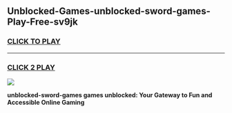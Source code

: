 
## Unblocked-Games-unblocked-sword-games-Play-Free-sv9jk
<h3>
<a href="https://premium76.site?title=unblocked-sword-games&ref=09A">CLICK TO PLAY</a></h3>
<hr>

<h3>
<a href="https://premium76.site?title=unblocked-sword-games&ref=09A">CLICK 2 PLAY</a>
  
</h3>

<a href="https://premium76.site?title=unblocked-sword-games&ref=09A"><img src="https://clearcache.store/games.png"></a>


**unblocked-sword-games games unblocked: Your Gateway to Fun and Accessible Online Gaming**
